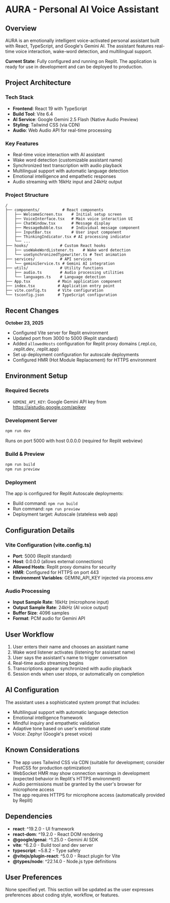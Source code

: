 # AURA - Personal AI Voice Assistant

## Overview
AURA is an emotionally intelligent voice-activated personal assistant built with React, TypeScript, and Google's Gemini AI. The assistant features real-time voice interaction, wake-word detection, and multilingual support.

**Current State**: Fully configured and running on Replit. The application is ready for use in development and can be deployed to production.

## Project Architecture

### Tech Stack
- **Frontend**: React 19 with TypeScript
- **Build Tool**: Vite 6.4
- **AI Service**: Google Gemini 2.5 Flash (Native Audio Preview)
- **Styling**: Tailwind CSS (via CDN)
- **Audio**: Web Audio API for real-time processing

### Key Features
- Real-time voice interaction with AI assistant
- Wake word detection (customizable assistant name)
- Synchronized text transcription with audio playback
- Multilingual support with automatic language detection
- Emotional intelligence and empathetic responses
- Audio streaming with 16kHz input and 24kHz output

### Project Structure
```
/
├── components/          # React components
│   ├── WelcomeScreen.tsx    # Initial setup screen
│   ├── VoiceInterface.tsx   # Main voice interaction UI
│   ├── ChatWindow.tsx       # Message display
│   ├── MessageBubble.tsx    # Individual message component
│   ├── InputBar.tsx         # User input component
│   ├── ThinkingIndicator.tsx # AI processing indicator
│   └── ...
├── hooks/              # Custom React hooks
│   ├── useWakeWordListener.ts    # Wake word detection
│   └── useSynchronizedTypewriter.ts # Text animation
├── services/           # API services
│   └── geminiService.ts # Gemini AI integration
├── utils/              # Utility functions
│   ├── audio.ts        # Audio processing utilities
│   └── languages.ts    # Language detection
├── App.tsx            # Main application component
├── index.tsx          # Application entry point
├── vite.config.ts     # Vite configuration
└── tsconfig.json      # TypeScript configuration
```

## Recent Changes
**October 23, 2025**
- Configured Vite server for Replit environment
- Updated port from 3000 to 5000 (Replit standard)
- Added `allowedHosts` configuration for Replit proxy domains (.repl.co, .replit.dev, .replit.app)
- Set up deployment configuration for autoscale deployments
- Configured HMR (Hot Module Replacement) for HTTPS environment

## Environment Setup

### Required Secrets
- `GEMINI_API_KEY`: Google Gemini API key from https://aistudio.google.com/apikey

### Development Server
```bash
npm run dev
```
Runs on port 5000 with host 0.0.0.0 (required for Replit webview)

### Build & Preview
```bash
npm run build
npm run preview
```

### Deployment
The app is configured for Replit Autoscale deployments:
- Build command: `npm run build`
- Run command: `npm run preview`
- Deployment target: Autoscale (stateless web app)

## Configuration Details

### Vite Configuration (vite.config.ts)
- **Port**: 5000 (Replit standard)
- **Host**: 0.0.0.0 (allows external connections)
- **Allowed Hosts**: Replit proxy domains for security
- **HMR**: Configured for HTTPS on port 443
- **Environment Variables**: GEMINI_API_KEY injected via process.env

### Audio Processing
- **Input Sample Rate**: 16kHz (microphone input)
- **Output Sample Rate**: 24kHz (AI voice output)
- **Buffer Size**: 4096 samples
- **Format**: PCM audio for Gemini API

## User Workflow
1. User enters their name and chooses an assistant name
2. Wake word listener activates (listening for assistant name)
3. User says the assistant's name to trigger conversation
4. Real-time audio streaming begins
5. Transcriptions appear synchronized with audio playback
6. Session ends when user stops, or automatically on completion

## AI Configuration
The assistant uses a sophisticated system prompt that includes:
- Multilingual support with automatic language detection
- Emotional intelligence framework
- Mindful inquiry and empathetic validation
- Adaptive tone based on user's emotional state
- Voice: Zephyr (Google's preset voice)

## Known Considerations
- The app uses Tailwind CSS via CDN (suitable for development; consider PostCSS for production optimization)
- WebSocket HMR may show connection warnings in development (expected behavior in Replit's HTTPS environment)
- Audio permissions must be granted by the user's browser for microphone access
- The app requires HTTPS for microphone access (automatically provided by Replit)

## Dependencies
- **react**: ^19.2.0 - UI framework
- **react-dom**: ^19.2.0 - React DOM rendering
- **@google/genai**: ^1.25.0 - Gemini AI SDK
- **vite**: ^6.2.0 - Build tool and dev server
- **typescript**: ~5.8.2 - Type safety
- **@vitejs/plugin-react**: ^5.0.0 - React plugin for Vite
- **@types/node**: ^22.14.0 - Node.js type definitions

## User Preferences
None specified yet. This section will be updated as the user expresses preferences about coding style, workflow, or features.
